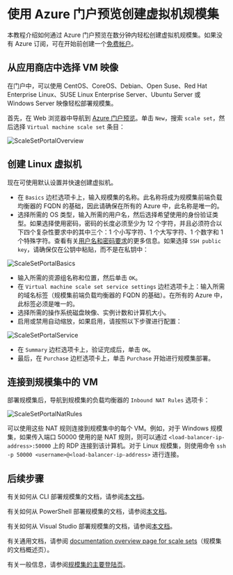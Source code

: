 <properties
    pageTitle="使用 Azure 门户预览创建虚拟机规模集 | Azure"
    description="使用 Azure 门户预览部署规模集。"
    keywords="虚拟机规模集"
    services="virtual-machine-scale-sets"
    documentationcenter=""
    author="gatneil"
    manager="madhana"
    editor="tysonn"
    tags="azure-resource-manager" />  

<tags
    ms.assetid="9c1583f0-bcc7-4b51-9d64-84da76de1fda"
    ms.service="virtual-machine-scale-sets"
    ms.workload="infrastructure-services"
    ms.tgt_pltfrm="vm"
    ms.devlang="na"
    ms.topic="article"
    ms.date="09/15/2016"
    wacn.date="12/12/2016"
    ms.author="gatneil" />  


# 使用 Azure 门户预览创建虚拟机规模集
本教程介绍如何通过 Azure 门户预览在数分钟内轻松创建虚拟机规模集。如果没有 Azure 订阅，可在开始前创建一个[免费帐户](/pricing/1rmb-trial-full/)。

## 从应用商店中选择 VM 映像
在门户中，可以使用 CentOS、CoreOS、Debian、Open Suse、Red Hat Enterprise Linux、SUSE Linux Enterprise Server、Ubuntu Server 或 Windows Server 映像轻松部署规模集。

首先，在 Web 浏览器中导航到 [Azure 门户预览](https://portal.azure.cn)。单击 `New`，搜索 `scale set`，然后选择 `Virtual machine scale set` 条目：

![ScaleSetPortalOverview](./media/virtual-machine-scale-sets-portal-create/ScaleSetPortalOverview.PNG)  


## 创建 Linux 虚拟机
现在可使用默认设置并快速创建虚拟机。

* 在 `Basics` 边栏选项卡上，输入规模集的名称。此名称将成为规模集前端负载均衡器的 FQDN 的基础，因此请确保在所有的 Azure 中，此名称是唯一的。
* 选择所需的 OS 类型，输入所需的用户名，然后选择希望使用的身份验证类型。如果选择使用密码，密码的长度必须至少为 12 个字符，并且必须符合以下四个复杂性要求中的其中三个：1 个小写字符、1 个大写字符、1 个数字和 1 个特殊字符。查看有关[用户名和密码要求](/documentation/articles/virtual-machines-windows-faq/#what-are-the-username-requirements-when-creating-a-vm)的更多信息。如果选择 `SSH public key`，请确保仅在公钥中粘贴，而不是在私钥中：

![ScaleSetPortalBasics](./media/virtual-machine-scale-sets-portal-create/ScaleSetPortalBasics.PNG)  


* 输入所需的资源组名称和位置，然后单击 `OK`。
* 在 `Virtual machine scale set service settings` 边栏选项卡上：输入所需的域名标签（规模集前端负载均衡器的 FQDN 的基础）。在所有的 Azure 中，此标签必须是唯一的。
* 选择所需的操作系统磁盘映像、实例计数和计算机大小。
* 启用或禁用自动缩放，如果启用，请按照以下步骤进行配置：

![ScaleSetPortalService](./media/virtual-machine-scale-sets-portal-create/ScaleSetPortalService.PNG)  


* 在 `Summary` 边栏选项卡上，验证完成后，单击 `OK`。
* 最后，在 `Purchase` 边栏选项卡上，单击 `Purchase` 开始进行规模集部署。

## 连接到规模集中的 VM
部署规模集后，导航到规模集的负载均衡器的 `Inbound NAT Rules` 选项卡：

![ScaleSetPortalNatRules](./media/virtual-machine-scale-sets-portal-create/ScaleSetPortalNatRules.PNG)  


可以使用这些 NAT 规则连接到规模集中的每个 VM。例如，对于 Windows 规模集，如果传入端口 50000 使用的是 NAT 规则，则可以通过 `<load-balancer-ip-address>:50000` 上的 RDP 连接到该计算机。对于 Linux 规模集，则使用命令 `ssh -p 50000 <username>@<load-balancer-ip-address>` 进行连接。

## 后续步骤
有关如何从 CLI 部署规模集的文档，请参阅[本文档](/documentation/articles/virtual-machine-scale-sets-cli-quick-create/)。

有关如何从 PowerShell 部署规模集的文档，请参阅[本文档](/documentation/articles/virtual-machine-scale-sets-windows-create/)。

有关如何从 Visual Studio 部署规模集的文档，请参阅[本文档](/documentation/articles/virtual-machine-scale-sets-vs-create/)。

有关通用文档，请参阅 [documentation overview page for scale sets](/documentation/articles/virtual-machine-scale-sets-overview/)（规模集的文档概述页）。

有关一般信息，请参阅[规模集的主要登陆页](/home/features/virtual-machine-scale-sets/)。

<!---HONumber=Mooncake_1205_2016-->